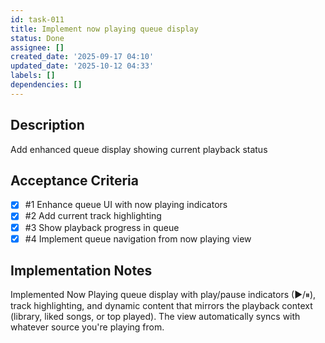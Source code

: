 ```yaml
---
id: task-011
title: Implement now playing queue display
status: Done
assignee: []
created_date: '2025-09-17 04:10'
updated_date: '2025-10-12 04:33'
labels: []
dependencies: []
---
```


## Description

Add enhanced queue display showing current playback status

## Acceptance Criteria
<!-- AC:BEGIN -->
- [x] #1 Enhance queue UI with now playing indicators
- [x] #2 Add current track highlighting
- [x] #3 Show playback progress in queue
- [x] #4 Implement queue navigation from now playing view
<!-- AC:END -->

## Implementation Notes

Implemented Now Playing queue display with play/pause indicators (▶/⏸), track highlighting, and dynamic content that mirrors the playback context (library, liked songs, or top played). The view automatically syncs with whatever source you're playing from.
